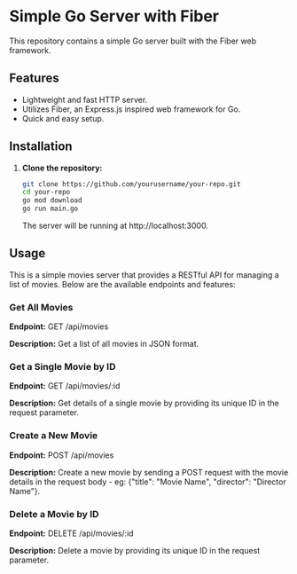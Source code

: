 # Simple Go Server with Fiber

This repository contains a simple Go server built with the Fiber web framework.

## Features

- Lightweight and fast HTTP server.
- Utilizes Fiber, an Express.js inspired web framework for Go.
- Quick and easy setup.

## Installation

1. **Clone the repository:**

   ```bash
   git clone https://github.com/yourusername/your-repo.git
   cd your-repo
   go mod download
   go run main.go
   ```

   The server will be running at http://localhost:3000.

## Usage

This is a simple movies server that provides a RESTful API for managing a list of movies. Below are the available endpoints and features:

### Get All Movies

**Endpoint:**
GET /api/movies

**Description:**
Get a list of all movies in JSON format.

### Get a Single Movie by ID

**Endpoint:**
GET /api/movies/:id

**Description:**
Get details of a single movie by providing its unique ID in the request parameter.

### Create a New Movie

**Endpoint:**
POST /api/movies

**Description:**
Create a new movie by sending a POST request with the movie details in the request body - eg: {"title": "Movie Name", "director": "Director Name"}.

### Delete a Movie by ID

**Endpoint:**
DELETE /api/movies/:id

**Description:**
Delete a movie by providing its unique ID in the request parameter.
